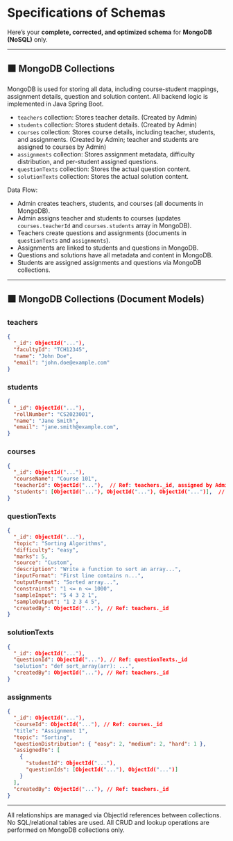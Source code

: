 # Specifications of Schemas

Here’s your **complete, corrected, and optimized schema** for **MongoDB (NoSQL)** only.

---

## 🟩 **MongoDB Collections**

MongoDB is used for storing all data, including course-student mappings, assignment details, question and solution content. All backend logic is implemented in Java Spring Boot.

- `teachers` collection: Stores teacher details. (Created by Admin)
- `students` collection: Stores student details. (Created by Admin)
- `courses` collection: Stores course details, including teacher, students, and assignments. (Created by Admin; teacher and students are assigned to courses by Admin)
- `assignments` collection: Stores assignment metadata, difficulty distribution, and per-student assigned questions.
- `questionTexts` collection: Stores the actual question content.
- `solutionTexts` collection: Stores the actual solution content.

Data Flow:
- Admin creates teachers, students, and courses (all documents in MongoDB).
- Admin assigns teacher and students to courses (updates `courses.teacherId` and `courses.students` array in MongoDB).
- Teachers create questions and assignments (documents in `questionTexts` and `assignments`).
- Assignments are linked to students and questions in MongoDB.
- Questions and solutions have all metadata and content in MongoDB.
- Students are assigned assignments and questions via MongoDB collections.

---

## 🟩 MongoDB Collections (Document Models)

### **teachers**

```json
{
  "_id": ObjectId("..."),
  "facultyId": "TCH12345",
  "name": "John Doe",
  "email": "john.doe@example.com"
}
```

### **students**

```json
{
  "_id": ObjectId("..."),
  "rollNumber": "CS2023001",
  "name": "Jane Smith",
  "email": "jane.smith@example.com",
}
```

### **courses**

```json
{
  "_id": ObjectId("..."),
  "courseName": "Course 101",
  "teacherId": ObjectId("..."),  // Ref: teachers._id, assigned by Admin
  "students": [ObjectId("..."), ObjectId("..."), ObjectId("...")],  // Ref: students._id, assigned by Admin
}
```

### **questionTexts**

```json
{
  "_id": ObjectId("..."),
  "topic": "Sorting Algorithms",
  "difficulty": "easy",
  "marks": 5,
  "source": "Custom",
  "description": "Write a function to sort an array...",
  "inputFormat": "First line contains n...",
  "outputFormat": "Sorted array...",
  "constraints": "1 <= n <= 1000",
  "sampleInput": "5 4 3 2 1",
  "sampleOutput": "1 2 3 4 5",
  "createdBy": ObjectId("..."), // Ref: teachers._id
}
```

### **solutionTexts**

```json
{
  "_id": ObjectId("..."),
  "questionId": ObjectId("..."), // Ref: questionTexts._id
  "solution": "def sort_array(arr): ...",
  "createdBy": ObjectId("..."), // Ref: teachers._id
}
```

### **assignments**

```json
{
  "_id": ObjectId("..."),
  "courseId": ObjectId("..."), // Ref: courses._id
  "title": "Assignment 1",
  "topic": "Sorting",
  "questionDistribution": { "easy": 2, "medium": 2, "hard": 1 },
  "assignedTo": [
    {
      "studentId": ObjectId("..."),
      "questionIds": [ObjectId("..."), ObjectId("...")]
    }
  ],
  "createdBy": ObjectId("..."), // Ref: teachers._id
}
```

---

All relationships are managed via ObjectId references between collections. No SQL/relational tables are used. All CRUD and lookup operations are performed on MongoDB collections only.